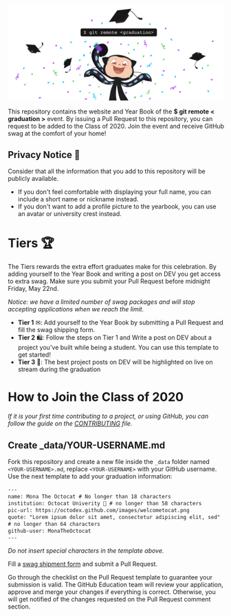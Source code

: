 
![Graduation Mona](assets/card-min.png)

This repository contains the website and Year Book of the **$ git remote < graduation >** event. By issuing a Pull Request to this repository, you can request to be added to the Class of 2020. Join the event and receive GitHub swag at the comfort of your home!

## Privacy Notice 👀
Consider that all the information that you add to this repository will be publicly available.

- If you don't feel comfortable with displaying your full name, you can include a short name or nickname instead.
- If you don't want to add a profile picture to the yearbook, you can use an avatar or university crest instead. 

# Tiers 🏆

The Tiers rewards the extra effort graduates make for this celebration. By adding yourself to the Year Book and writing a post on DEV you get access to extra swag. Make sure you submit your Pull Request before midnight Friday, May 22nd.

_Notice: we have a limited number of swag packages and will stop accepting applications when we reach the limit._

- **Tier 1** ✉: Add yourself to the Year Book by submitting a Pull Request and fill the swag shipping form. 
- **Tier 2** 🛍: Follow the steps on Tier 1 and Write a post on DEV about a project you've built while being a student. You can use this template to get started!
- **Tier 3** 🏅: The best project posts on DEV will be highlighted on live on stream during the graduation

# How to Join the Class of 2020
_If it is your first time contributing to a project, or using GitHub, you can follow the guide on the [CONTRIBUTING](CONTRIBUTING.md) file._

## Create _data/YOUR-USERNAME.md
Fork this repository and create a new file inside the `_data` folder named `<YOUR-USERNAME>.md`, replace `<YOUR-USERNAME>` with your GitHub username. Use the next template to add your graduation information:

```
---
name: Mona The Octocat # No longer than 18 characters
institution: Octocat Univerity 🚩 # no longer than 58 characters
pic-url: https://octodex.github.com/images/welcometocat.png
quote: "Lorem ipsum dolor sit amet, consectetur adipiscing elit, sed" # no longer than 64 characters
github-user: MonaTheOctocat
---
```

_Do not insert special characters in the template above._

Fill a [swag shipment form](https://airtable.com/shrmuHxu38ZariKJi) and submit a Pull Request. 

Go through the checklist on the Pull Request template to guarantee your submission is valid. The GitHub Education team will review your application, approve and merge your changes if everything is correct. Otherwise, you will get notified of the changes requested on the Pull Request comment section. 
